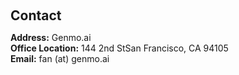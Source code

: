 <h1 id="contact"></h1>

<h2 style="margin: 60px 0px 10px;">Contact</h2>

<p><strong>Address:</strong> Genmo.ai
<br />
<strong>Office Location:</strong> 144 2nd StSan Francisco, CA 94105
<br />
<strong>Email:</strong> <email>fan (at) genmo.ai</email>
</p>
<!-- <br /> -->
<!-- <strong>Phone:</strong> +49 681 9325 2138 </p> -->
